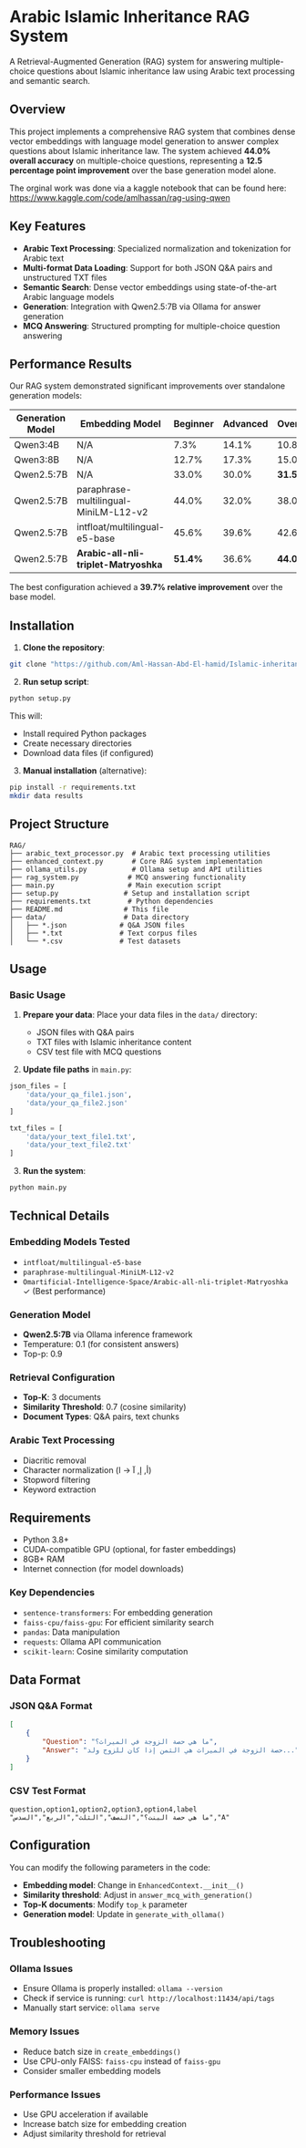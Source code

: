 # Arabic Islamic Inheritance RAG System

A Retrieval-Augmented Generation (RAG) system for answering multiple-choice questions about Islamic inheritance law using Arabic text processing and semantic search.

## Overview

This project implements a comprehensive RAG system that combines dense vector embeddings with language model generation to answer complex questions about Islamic inheritance law. The system achieved **44.0% overall accuracy** on multiple-choice questions, representing a **12.5 percentage point improvement** over the base generation model alone.

The orginal work was done via a kaggle notebook that can be found here: https://www.kaggle.com/code/amlhassan/rag-using-qwen

## Key Features

- **Arabic Text Processing**: Specialized normalization and tokenization for Arabic text
- **Multi-format Data Loading**: Support for both JSON Q&A pairs and unstructured TXT files
- **Semantic Search**: Dense vector embeddings using state-of-the-art Arabic language models
- **Generation**: Integration with Qwen2.5:7B via Ollama for answer generation
- **MCQ Answering**: Structured prompting for multiple-choice question answering

## Performance Results

Our RAG system demonstrated significant improvements over standalone generation models:

| Generation Model | Embedding Model | Beginner | Advanced | Overall |
|------------------|-----------------|----------|----------|---------|
| Qwen3:4B | N/A | 7.3% | 14.1% | 10.8% |
| Qwen3:8B | N/A | 12.7% | 17.3% | 15.0% |
| Qwen2.5:7B | N/A | 33.0% | 30.0% | **31.5%** |
| Qwen2.5:7B | paraphrase-multilingual-MiniLM-L12-v2 | 44.0% | 32.0% | 38.0% |
| Qwen2.5:7B | intfloat/multilingual-e5-base | 45.6% | 39.6% | 42.6% |
| Qwen2.5:7B | **Arabic-all-nli-triplet-Matryoshka** | **51.4%** | 36.6% | **44.0%** |

The best configuration achieved a **39.7% relative improvement** over the base model.

## Installation

1. **Clone the repository**:
```bash
git clone "https://github.com/Aml-Hassan-Abd-El-hamid/Islamic-inheritance-using-AI-qias-2025.git"
```

2. **Run setup script**:
```bash
python setup.py
```

This will:
- Install required Python packages
- Create necessary directories
- Download data files (if configured)

3. **Manual installation** (alternative):
```bash
pip install -r requirements.txt
mkdir data results
```

## Project Structure

```
RAG/
├── arabic_text_processor.py  # Arabic text processing utilities
├── enhanced_context.py       # Core RAG system implementation
├── ollama_utils.py           # Ollama setup and API utilities  
├── rag_system.py            # MCQ answering functionality
├── main.py                  # Main execution script
├── setup.py                # Setup and installation script
├── requirements.txt         # Python dependencies
├── README.md               # This file
├── data/                   # Data directory
│   ├── *.json             # Q&A JSON files
│   ├── *.txt              # Text corpus files
│   └── *.csv              # Test datasets
```

## Usage

### Basic Usage

1. **Prepare your data**: Place your data files in the `data/` directory:
   - JSON files with Q&A pairs
   - TXT files with Islamic inheritance content
   - CSV test file with MCQ questions

2. **Update file paths** in `main.py`:
```python
json_files = [
    'data/your_qa_file1.json',
    'data/your_qa_file2.json'
]

txt_files = [
    'data/your_text_file1.txt',
    'data/your_text_file2.txt'
]
```

3. **Run the system**:
```bash
python main.py
```

## Technical Details

### Embedding Models Tested

- `intfloat/multilingual-e5-base`
- `paraphrase-multilingual-MiniLM-L12-v2` 
- `Omartificial-Intelligence-Space/Arabic-all-nli-triplet-Matryoshka` ✓ (Best performance)

### Generation Model

- **Qwen2.5:7B** via Ollama inference framework
- Temperature: 0.1 (for consistent answers)
- Top-p: 0.9

### Retrieval Configuration

- **Top-K**: 3 documents
- **Similarity Threshold**: 0.7 (cosine similarity)
- **Document Types**: Q&A pairs, text chunks

### Arabic Text Processing

- Diacritic removal
- Character normalization (أ, إ, آ → ا)
- Stopword filtering
- Keyword extraction

## Requirements

- Python 3.8+
- CUDA-compatible GPU (optional, for faster embeddings)
- 8GB+ RAM
- Internet connection (for model downloads)

### Key Dependencies

- `sentence-transformers`: For embedding generation
- `faiss-cpu/faiss-gpu`: For efficient similarity search
- `pandas`: Data manipulation
- `requests`: Ollama API communication
- `scikit-learn`: Cosine similarity computation

## Data Format

### JSON Q&A Format
```json
[
    {
        "Question": "ما هي حصة الزوجة في الميراث؟",
        "Answer": "حصة الزوجة في الميراث هي الثمن إذا كان للزوج ولد..."
    }
]
```

### CSV Test Format
```csv
question,option1,option2,option3,option4,label
"ما هي حصة البنت؟","النصف","الثلث","الربع","السدس","A"
```

## Configuration

You can modify the following parameters in the code:

- **Embedding model**: Change in `EnhancedContext.__init__()`
- **Similarity threshold**: Adjust in `answer_mcq_with_generation()`
- **Top-K documents**: Modify `top_k` parameter
- **Generation model**: Update in `generate_with_ollama()`

## Troubleshooting

### Ollama Issues
- Ensure Ollama is properly installed: `ollama --version`
- Check if service is running: `curl http://localhost:11434/api/tags`
- Manually start service: `ollama serve`

### Memory Issues
- Reduce batch size in `create_embeddings()`
- Use CPU-only FAISS: `faiss-cpu` instead of `faiss-gpu`
- Consider smaller embedding models

### Performance Issues
- Use GPU acceleration if available
- Increase batch size for embedding creation
- Adjust similarity threshold for retrieval



